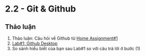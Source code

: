 # 2.2 - Git & Github

## Thảo luận 

1. Thảo luận: Câu hỏi về Github từ [Home Assignment\#1](../1-data-strategy-and-metrics/1.4-home-assignment.md)
2. [Lab\#1: Github Desktop](2.3-lab-1-github-desktop.md)
3. So sánh hiểu biết của bạn sau Lab\#1 so với câu trả lời ở bước \(1\)

